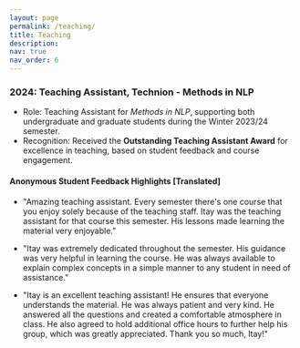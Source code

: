 ```yaml
---
layout: page
permalink: /teaching/
title: Teaching
description: 
nav: true
nav_order: 6
---
```


### 2024: Teaching Assistant, Technion - Methods in NLP
- Role: Teaching Assistant for *Methods in NLP*, supporting both undergraduate and graduate students during the Winter 2023/24 semester.
- Recognition: Received the **Outstanding Teaching Assistant Award** for excellence in teaching, based on student feedback and course engagement.


#### Anonymous Student Feedback Highlights [Translated]

- "Amazing teaching assistant. Every semester there's one course that you enjoy solely because of the teaching staff. Itay was the teaching assistant for that course this semester. His lessons made learning the material very enjoyable."
  
- "Itay was extremely dedicated throughout the semester. His guidance was very helpful in learning the course. He was always available to explain complex concepts in a simple manner to any student in need of assistance."

- "Itay is an excellent teaching assistant! He ensures that everyone understands the material. He was always patient and very kind. He answered all the questions and created a comfortable atmosphere in class. He also agreed to hold additional office hours to further help his group, which was greatly appreciated. Thank you so much, Itay!"